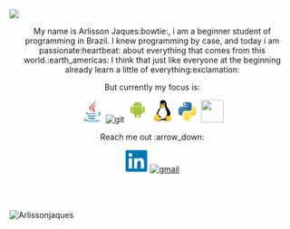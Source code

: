 <img align="center" src="https://www.flaticon.com/svg/static/icons/svg/145/145664.svg"></img>







<p align="center">
My name is Arlisson Jaques:bowtie:, i am a beginner student of programming in Brazil. 
I knew programming by case, and today i am passionate:heartbeat: about everything that comes from 
this world.:earth_americas: I think that just like everyone at the 
beginning already learn a little of everything:exclamation:</p>

<p align="center">But currently my focus is:</p>

<p align="center">
  <img src="https://github.com/devicons/devicon/blob/master/icons/java/java-original.svg" width="40" height="40"/>
  <img src="https://www.vectorlogo.zone/logos/git-scm/git-scm-icon.svg" alt="git" width="40" height="40"/>
  <img src="https://github.com/devicons/devicon/blob/master/icons/android/android-original-wordmark.svg" alt="android" width="40" height="40">
  <img src="https://github.com/devicons/devicon/blob/master/icons/linux/linux-original.svg" alt="linux" width="40" height="40">
  <img src="https://github.com/devicons/devicon/blob/master/icons/python/python-original.svg" alt="python" width="40" height="40">
  <img src="https://www.vectorlogo.zone/logos/flutterio/flutterio-icon.svg" width="40" height="40"/>
</p>

<p align="center">Reach me out :arrow_down:</p>

<p align="center">
<a href="https://br.linkedin.com/?trk=guest_homepage-jobseeker_nav-header-logo"><img src="https://github.com/devicons/devicon/blob/master/icons/linkedin/linkedin-original.svg" alt="linkedib" width="40" height="40"></img></a>
<a href="https://gmail.com"><img src="https://www.flaticon.com/svg/static/icons/svg/732/732200.svg" alt="gmail" width="40" height="40"></img></a>
</p><br><br>


<p><img align="center" src="https://github-readme-stats.vercel.app/api?username=Arlissonjaques&count_private=true&show_icons=true" alt="Arlissonjaques" /></p>



